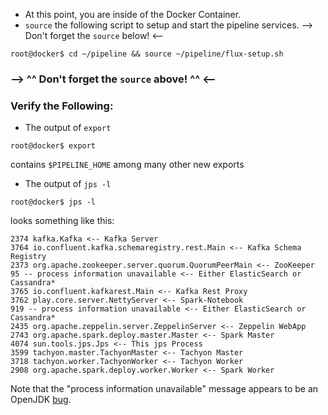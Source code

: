 * At this point, you are inside of the Docker Container.
* `source` the following script to setup and start the pipeline services.
--> Don't forget the `source` below! <--
```
root@docker$ cd ~/pipeline && source ~/pipeline/flux-setup.sh
```
### --> ^^ Don't forget the `source` above! ^^ <--

### Verify the Following:
* The output of `export` 
```
root@docker$ export
```
contains `$PIPELINE_HOME` among many other new exports

* The output of `jps -l` 
```
root@docker$ jps -l
```
looks something like this:
```
2374 kafka.Kafka <-- Kafka Server
3764 io.confluent.kafka.schemaregistry.rest.Main <-- Kafka Schema Registry
2373 org.apache.zookeeper.server.quorum.QuorumPeerMain <-- ZooKeeper
95 -- process information unavailable <-- Either ElasticSearch or Cassandra*
3765 io.confluent.kafkarest.Main <-- Kafka Rest Proxy
3762 play.core.server.NettyServer <-- Spark-Notebook
919 -- process information unavailable <-- Either ElasticSearch or Cassandra*
2435 org.apache.zeppelin.server.ZeppelinServer <-- Zeppelin WebApp
2743 org.apache.spark.deploy.master.Master <-- Spark Master
4074 sun.tools.jps.Jps <-- This jps Process
3599 tachyon.master.TachyonMaster <-- Tachyon Master
3718 tachyon.worker.TachyonWorker <-- Tachyon Worker
2908 org.apache.spark.deploy.worker.Worker <-- Spark Worker
```
Note that the "process information unavailable" message appears to be an OpenJDK [bug](https://bugs.openjdk.java.net/browse/JDK-8075773).